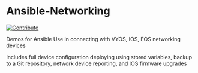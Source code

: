 # Ansible-Networking
[![Contribute](https://img.shields.io/badge/OpenShift-Dev%20Spaces-525C86?logo=redhatopenshift&labelColor=EE0000)](https://devspaces.apps.hypershift.shadowman.dev/#https://github.com/shadowman-lab/Ansible-Networking)

Demos for Ansible Use in connecting with VYOS, IOS, EOS networking devices

Includes full device configuration deploying using stored variables, backup to a Git repository, network device reporting, and IOS firmware upgrades
